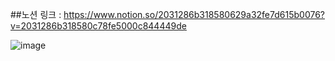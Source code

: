 ##노션 링크 : https://www.notion.so/2031286b318580629a32fe7d615b0076?v=2031286b318580c78fe5000c844449de

![image](https://github.com/user-attachments/assets/33325c4c-c786-4ac7-b86b-3427803cb588)


